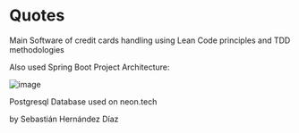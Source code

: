 # Quotes

Main Software of credit cards handling using Lean Code principles and TDD methodologies

Also used Spring Boot Project Architecture:


![image](https://github.com/BasHdezDev/Quotes/assets/109814105/dd799183-27f8-424e-92ea-da2e39dde22f)


Postgresql Database used on neon.tech

by Sebastián Hernández Díaz
